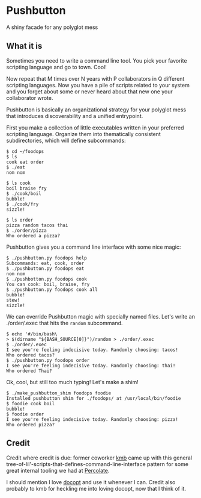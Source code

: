 # Pushbutton

A shiny facade for any polyglot mess

## What it is

Sometimes you need to write a command line tool. You pick your
favorite scripting language and go to town. Cool!

Now repeat that M times over N years with P collaborators in Q
different scripting languages. Now you have a pile of scripts related
to your system and you forget about some or never heard about that new
one your collaborator wrote.

Pushbutton is basically an organizational strategy for your polyglot
mess that introduces discoverability and a unified entrypoint.

First you make a collection of little executables written in your
preferred scripting language. Organize them into thematically
consistent subdirectories, which will define subcommands:

```
$ cd ~/foodops
$ ls
cook eat order
$ ./eat
nom nom

$ ls cook
boil braise fry
$ ./cook/boil
bubble!
$ ./cook/fry
sizzle!

$ ls order
pizza random tacos thai
$ ./order/pizza
Who ordered a pizza?
```

Pushbutton gives you a command line interface with some nice magic:

```
$ ./pushbutton.py foodops help
Subcommands: eat, cook, order
$ ./pushbutton.py foodops eat
nom nom
$ ./pushbotton.py foodops cook
You can cook: boil, braise, fry
$ ./pushbutton.py foodops cook all
bubble!
stew!
sizzle!
```

We can override Pushbutton magic with specially named files.
Let's write an ./order/.exec that hits the `random` subcommand.

```
$ echo '#/bin/bash\
> $(dirname "${BASH_SOURCE[0]}")/random > ./order/.exec
$ ./order/.exec
I see you're feeling indecisive today. Randomly choosing: tacos!
Who ordered tacos?
$ ./pushbutton.py foodops order
I see you're feeling indecisive today. Randomly choosing: thai!
Who ordered Thai?
```

Ok, cool, but still too much typing! Let's make a shim!

```
$ ./make_pushbutton_shim foodops foodie
Installed pushbutton shim for ./foodops/ at /usr/local/bin/foodie
$ foodie cook boil
bubble!
$ foodie order
I see you're feeling indecisive today. Randomly choosing: pizza!
Who ordered pizza?
```

## Credit

Credit where credit is due: former coworker
[kmb](https://github.com/kevinbirch) came up with this general
tree-of-lil'-scripts-that-defines-command-line-interface pattern for
some great internal tooling we had at [Percolate](https://github.com/percolate).

I should mention I love [docopt](http://docopt.org/) and use it
whenever I can.  Credit also probably to kmb for heckling me into
loving docopt, now that I think of it.
